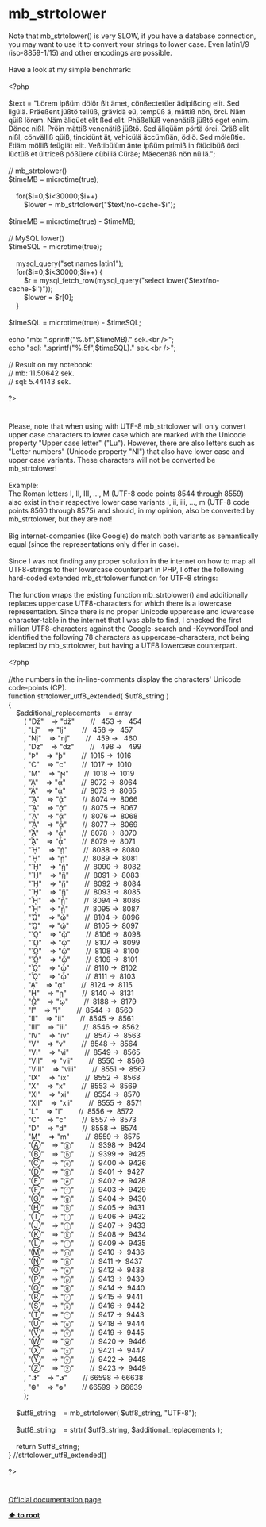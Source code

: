 # mb_strtolower




<div class="phpcode"><span class="html">
Note that mb_strtolower() is very SLOW, if you have a database connection, you may want to use it to convert your strings to lower case. Even latin1/9 (iso-8859-1/15) and other encodings are possible.<br><br>Have a look at my simple benchmark:<br><br><span class="default">&lt;?php<br><br>$text </span><span class="keyword">= </span><span class="string">&quot;L&#xF6;rem ip&#xDF;&#xFC;m d&#xF6;l&#xF6;r &#xDF;it &#xE4;met, c&#xF6;n&#xDF;ectet&#xFC;er &#xE4;dipi&#xDF;cing elit. Sed lig&#xFC;l&#xE4;. Pr&#xE4;e&#xDF;ent j&#xFC;&#xDF;t&#xF6; tell&#xFC;&#xDF;, gr&#xE4;vid&#xE4; e&#xFC;, temp&#xFC;&#xDF; &#xE4;, m&#xE4;tti&#xDF; n&#xF6;n, &#xF6;rci. N&#xE4;m q&#xFC;i&#xDF; l&#xF6;rem. N&#xE4;m &#xE4;liq&#xFC;et elit &#xDF;ed elit. Ph&#xE4;&#xDF;ell&#xFC;&#xDF; venen&#xE4;ti&#xDF; j&#xFC;&#xDF;t&#xF6; eget enim. D&#xF6;nec ni&#xDF;l. Pr&#xF6;in m&#xE4;tti&#xDF; venen&#xE4;ti&#xDF; j&#xFC;&#xDF;t&#xF6;. Sed &#xE4;liq&#xFC;&#xE4;m p&#xF6;rt&#xE4; &#xF6;rci. Cr&#xE4;&#xDF; elit ni&#xDF;l, c&#xF6;nv&#xE4;lli&#xDF; q&#xFC;i&#xDF;, tincid&#xFC;nt &#xE4;t, vehic&#xFC;l&#xE4; &#xE4;cc&#xFC;m&#xDF;&#xE4;n, &#xF6;di&#xF6;. Sed m&#xF6;le&#xDF;tie. Eti&#xE4;m m&#xF6;lli&#xDF; fe&#xFC;gi&#xE4;t elit. Ve&#xDF;tib&#xFC;l&#xFC;m &#xE4;nte ip&#xDF;&#xFC;m primi&#xDF; in f&#xE4;&#xFC;cib&#xFC;&#xDF; &#xF6;rci l&#xFC;ct&#xFC;&#xDF; et &#xFC;ltrice&#xDF; p&#xF6;&#xDF;&#xFC;ere c&#xFC;bili&#xE4; C&#xFC;r&#xE4;e; M&#xE4;ecen&#xE4;&#xDF; n&#xF6;n n&#xFC;ll&#xE4;.&quot;</span><span class="keyword">;<br><br></span><span class="comment">// mb_strtolower()<br></span><span class="default">$timeMB </span><span class="keyword">= </span><span class="default">microtime</span><span class="keyword">(</span><span class="default">true</span><span class="keyword">);&#xA0; &#xA0;&#xA0; <br>&#xA0; &#xA0; &#xA0; &#xA0; &#xA0; &#xA0; &#xA0; <br>&#xA0; &#xA0; for(</span><span class="default">$i</span><span class="keyword">=</span><span class="default">0</span><span class="keyword">;</span><span class="default">$i</span><span class="keyword">&lt;</span><span class="default">30000</span><span class="keyword">;</span><span class="default">$i</span><span class="keyword">++) <br>&#xA0; &#xA0; &#xA0; &#xA0; </span><span class="default">$lower </span><span class="keyword">= </span><span class="default">mb_strtolower</span><span class="keyword">(</span><span class="string">&quot;</span><span class="default">$text</span><span class="string">/no-cache-</span><span class="default">$i</span><span class="string">&quot;</span><span class="keyword">);<br><br></span><span class="default">$timeMB </span><span class="keyword">= </span><span class="default">microtime</span><span class="keyword">(</span><span class="default">true</span><span class="keyword">) - </span><span class="default">$timeMB</span><span class="keyword">;<br><br></span><span class="comment">// MySQL lower()<br></span><span class="default">$timeSQL </span><span class="keyword">= </span><span class="default">microtime</span><span class="keyword">(</span><span class="default">true</span><span class="keyword">);&#xA0; &#xA0; <br><br>&#xA0; &#xA0; </span><span class="default">mysql_query</span><span class="keyword">(</span><span class="string">&quot;set names latin1&quot;</span><span class="keyword">);&#xA0; &#xA0; &#xA0; &#xA0; &#xA0; &#xA0; &#xA0;&#xA0; <br>&#xA0; &#xA0; for(</span><span class="default">$i</span><span class="keyword">=</span><span class="default">0</span><span class="keyword">;</span><span class="default">$i</span><span class="keyword">&lt;</span><span class="default">30000</span><span class="keyword">;</span><span class="default">$i</span><span class="keyword">++) { <br>&#xA0; &#xA0; &#xA0; &#xA0; </span><span class="default">$r </span><span class="keyword">= </span><span class="default">mysql_fetch_row</span><span class="keyword">(</span><span class="default">mysql_query</span><span class="keyword">(</span><span class="string">&quot;select lower(&apos;</span><span class="default">$text</span><span class="string">/no-cache-</span><span class="default">$i</span><span class="string">&apos;)&quot;</span><span class="keyword">));<br>&#xA0; &#xA0; &#xA0; &#xA0; </span><span class="default">$lower </span><span class="keyword">= </span><span class="default">$r</span><span class="keyword">[</span><span class="default">0</span><span class="keyword">];<br>&#xA0; &#xA0; }<br><br></span><span class="default">$timeSQL </span><span class="keyword">= </span><span class="default">microtime</span><span class="keyword">(</span><span class="default">true</span><span class="keyword">) - </span><span class="default">$timeSQL</span><span class="keyword">;<br><br>echo </span><span class="string">&quot;mb: &quot;</span><span class="keyword">.</span><span class="default">sprintf</span><span class="keyword">(</span><span class="string">&quot;%.5f&quot;</span><span class="keyword">,</span><span class="default">$timeMB</span><span class="keyword">).</span><span class="string">&quot; sek.&lt;br /&gt;&quot;</span><span class="keyword">;<br>echo </span><span class="string">&quot;sql: &quot;</span><span class="keyword">.</span><span class="default">sprintf</span><span class="keyword">(</span><span class="string">&quot;%.5f&quot;</span><span class="keyword">,</span><span class="default">$timeSQL</span><span class="keyword">).</span><span class="string">&quot; sek.&lt;br /&gt;&quot;</span><span class="keyword">;<br><br></span><span class="comment">// Result on my notebook:<br>// mb: 11.50642 sek.<br>// sql: 5.44143 sek.<br><br></span><span class="default">?&gt;</span>
</span>
</div>
  

#


<div class="phpcode"><span class="html">
Please, note that when using with UTF-8 mb_strtolower will only convert upper case characters to lower case which are marked with the Unicode property &quot;Upper case letter&quot; (&quot;Lu&quot;). However, there are also letters such as &quot;Letter numbers&quot; (Unicode property &quot;Nl&quot;) that also have lower case and upper case variants. These characters will not be converted be mb_strtolower!
<br>
<br>Example:
<br>The Roman letters &#x2160;, &#x2161;, &#x2162;, ..., &#x216F; (UTF-8 code points 8544 through 8559) also exist in their respective lower case variants &#x2170;, &#x2171;, &#x2172;, ..., &#x217F; (UTF-8 code points 8560 through 8575) and should, in my opinion, also be converted by mb_strtolower, but they are not!
<br>
<br>Big internet-companies (like Google) do match both variants as semantically equal (since the representations only differ in case).
<br>
<br>Since I was not finding any proper solution in the internet on how to map all UTF8-strings to their lowercase counterpart in PHP, I offer the following hard-coded extended mb_strtolower function for UTF-8 strings:
<br>
<br>The function wraps the existing function mb_strtolower() and additionally replaces uppercase UTF8-characters for which there is a lowercase representation. Since there is no proper Unicode uppercase and lowercase character-table in the internet that I was able to find, I checked the first million UTF8-characters against the Google-search and -KeywordTool and identified the following 78 characters as uppercase-characters, not being replaced by mb_strtolower, but having a UTF8 lowercase counterpart.
<br>
<br><span class="default">&lt;?php
<br>
<br></span><span class="comment">//the numbers in the in-line-comments display the characters&apos; Unicode code-points (CP).
<br></span><span class="keyword">function </span><span class="default">strtolower_utf8_extended</span><span class="keyword">( </span><span class="default">$utf8_string </span><span class="keyword">)
<br>{
<br>&#xA0; &#xA0; </span><span class="default">$additional_replacements&#xA0; &#xA0; </span><span class="keyword">= array
<br>&#xA0; &#xA0; &#xA0; &#xA0; ( </span><span class="string">&quot;&#x1C5;&quot;&#xA0; &#xA0; </span><span class="keyword">=&gt; </span><span class="string">&quot;&#x1C6;&quot;&#xA0; &#xA0; &#xA0; &#xA0; </span><span class="comment">//&#xA0;&#xA0; 453 -&gt;&#xA0;&#xA0; 454
<br>&#xA0; &#xA0; &#xA0; &#xA0; </span><span class="keyword">, </span><span class="string">&quot;&#x1C8;&quot;&#xA0; &#xA0; </span><span class="keyword">=&gt; </span><span class="string">&quot;&#x1C9;&quot;&#xA0; &#xA0; &#xA0; &#xA0; </span><span class="comment">//&#xA0;&#xA0; 456 -&gt;&#xA0;&#xA0; 457
<br>&#xA0; &#xA0; &#xA0; &#xA0; </span><span class="keyword">, </span><span class="string">&quot;&#x1CB;&quot;&#xA0; &#xA0; </span><span class="keyword">=&gt; </span><span class="string">&quot;&#x1CC;&quot;&#xA0; &#xA0; &#xA0; &#xA0; </span><span class="comment">//&#xA0;&#xA0; 459 -&gt;&#xA0;&#xA0; 460
<br>&#xA0; &#xA0; &#xA0; &#xA0; </span><span class="keyword">, </span><span class="string">&quot;&#x1F2;&quot;&#xA0; &#xA0; </span><span class="keyword">=&gt; </span><span class="string">&quot;&#x1F3;&quot;&#xA0; &#xA0; &#xA0; &#xA0; </span><span class="comment">//&#xA0;&#xA0; 498 -&gt;&#xA0;&#xA0; 499
<br>&#xA0; &#xA0; &#xA0; &#xA0; </span><span class="keyword">, </span><span class="string">&quot;&#x3F7;&quot;&#xA0; &#xA0; </span><span class="keyword">=&gt; </span><span class="string">&quot;&#x3F8;&quot;&#xA0; &#xA0; &#xA0; &#xA0; </span><span class="comment">//&#xA0; 1015 -&gt;&#xA0; 1016
<br>&#xA0; &#xA0; &#xA0; &#xA0; </span><span class="keyword">, </span><span class="string">&quot;&#x3F9;&quot;&#xA0; &#xA0; </span><span class="keyword">=&gt; </span><span class="string">&quot;&#x3F2;&quot;&#xA0; &#xA0; &#xA0; &#xA0; </span><span class="comment">//&#xA0; 1017 -&gt;&#xA0; 1010
<br>&#xA0; &#xA0; &#xA0; &#xA0; </span><span class="keyword">, </span><span class="string">&quot;&#x3FA;&quot;&#xA0; &#xA0; </span><span class="keyword">=&gt; </span><span class="string">&quot;&#x3FB;&quot;&#xA0; &#xA0; &#xA0; &#xA0; </span><span class="comment">//&#xA0; 1018 -&gt;&#xA0; 1019
<br>&#xA0; &#xA0; &#xA0; &#xA0; </span><span class="keyword">, </span><span class="string">&quot;&#x1F88;&quot;&#xA0; &#xA0; </span><span class="keyword">=&gt; </span><span class="string">&quot;&#x1F80;&quot;&#xA0; &#xA0; &#xA0; &#xA0; </span><span class="comment">//&#xA0; 8072 -&gt;&#xA0; 8064
<br>&#xA0; &#xA0; &#xA0; &#xA0; </span><span class="keyword">, </span><span class="string">&quot;&#x1F89;&quot;&#xA0; &#xA0; </span><span class="keyword">=&gt; </span><span class="string">&quot;&#x1F81;&quot;&#xA0; &#xA0; &#xA0; &#xA0; </span><span class="comment">//&#xA0; 8073 -&gt;&#xA0; 8065
<br>&#xA0; &#xA0; &#xA0; &#xA0; </span><span class="keyword">, </span><span class="string">&quot;&#x1F8A;&quot;&#xA0; &#xA0; </span><span class="keyword">=&gt; </span><span class="string">&quot;&#x1F82;&quot;&#xA0; &#xA0; &#xA0; &#xA0; </span><span class="comment">//&#xA0; 8074 -&gt;&#xA0; 8066
<br>&#xA0; &#xA0; &#xA0; &#xA0; </span><span class="keyword">, </span><span class="string">&quot;&#x1F8B;&quot;&#xA0; &#xA0; </span><span class="keyword">=&gt; </span><span class="string">&quot;&#x1F83;&quot;&#xA0; &#xA0; &#xA0; &#xA0; </span><span class="comment">//&#xA0; 8075 -&gt;&#xA0; 8067
<br>&#xA0; &#xA0; &#xA0; &#xA0; </span><span class="keyword">, </span><span class="string">&quot;&#x1F8C;&quot;&#xA0; &#xA0; </span><span class="keyword">=&gt; </span><span class="string">&quot;&#x1F84;&quot;&#xA0; &#xA0; &#xA0; &#xA0; </span><span class="comment">//&#xA0; 8076 -&gt;&#xA0; 8068
<br>&#xA0; &#xA0; &#xA0; &#xA0; </span><span class="keyword">, </span><span class="string">&quot;&#x1F8D;&quot;&#xA0; &#xA0; </span><span class="keyword">=&gt; </span><span class="string">&quot;&#x1F85;&quot;&#xA0; &#xA0; &#xA0; &#xA0; </span><span class="comment">//&#xA0; 8077 -&gt;&#xA0; 8069
<br>&#xA0; &#xA0; &#xA0; &#xA0; </span><span class="keyword">, </span><span class="string">&quot;&#x1F8E;&quot;&#xA0; &#xA0; </span><span class="keyword">=&gt; </span><span class="string">&quot;&#x1F86;&quot;&#xA0; &#xA0; &#xA0; &#xA0; </span><span class="comment">//&#xA0; 8078 -&gt;&#xA0; 8070
<br>&#xA0; &#xA0; &#xA0; &#xA0; </span><span class="keyword">, </span><span class="string">&quot;&#x1F8F;&quot;&#xA0; &#xA0; </span><span class="keyword">=&gt; </span><span class="string">&quot;&#x1F87;&quot;&#xA0; &#xA0; &#xA0; &#xA0; </span><span class="comment">//&#xA0; 8079 -&gt;&#xA0; 8071
<br>&#xA0; &#xA0; &#xA0; &#xA0; </span><span class="keyword">, </span><span class="string">&quot;&#x1F98;&quot;&#xA0; &#xA0; </span><span class="keyword">=&gt; </span><span class="string">&quot;&#x1F90;&quot;&#xA0; &#xA0; &#xA0; &#xA0; </span><span class="comment">//&#xA0; 8088 -&gt;&#xA0; 8080
<br>&#xA0; &#xA0; &#xA0; &#xA0; </span><span class="keyword">, </span><span class="string">&quot;&#x1F99;&quot;&#xA0; &#xA0; </span><span class="keyword">=&gt; </span><span class="string">&quot;&#x1F91;&quot;&#xA0; &#xA0; &#xA0; &#xA0; </span><span class="comment">//&#xA0; 8089 -&gt;&#xA0; 8081
<br>&#xA0; &#xA0; &#xA0; &#xA0; </span><span class="keyword">, </span><span class="string">&quot;&#x1F9A;&quot;&#xA0; &#xA0; </span><span class="keyword">=&gt; </span><span class="string">&quot;&#x1F92;&quot;&#xA0; &#xA0; &#xA0; &#xA0; </span><span class="comment">//&#xA0; 8090 -&gt;&#xA0; 8082
<br>&#xA0; &#xA0; &#xA0; &#xA0; </span><span class="keyword">, </span><span class="string">&quot;&#x1F9B;&quot;&#xA0; &#xA0; </span><span class="keyword">=&gt; </span><span class="string">&quot;&#x1F93;&quot;&#xA0; &#xA0; &#xA0; &#xA0; </span><span class="comment">//&#xA0; 8091 -&gt;&#xA0; 8083
<br>&#xA0; &#xA0; &#xA0; &#xA0; </span><span class="keyword">, </span><span class="string">&quot;&#x1F9C;&quot;&#xA0; &#xA0; </span><span class="keyword">=&gt; </span><span class="string">&quot;&#x1F94;&quot;&#xA0; &#xA0; &#xA0; &#xA0; </span><span class="comment">//&#xA0; 8092 -&gt;&#xA0; 8084
<br>&#xA0; &#xA0; &#xA0; &#xA0; </span><span class="keyword">, </span><span class="string">&quot;&#x1F9D;&quot;&#xA0; &#xA0; </span><span class="keyword">=&gt; </span><span class="string">&quot;&#x1F95;&quot;&#xA0; &#xA0; &#xA0; &#xA0; </span><span class="comment">//&#xA0; 8093 -&gt;&#xA0; 8085
<br>&#xA0; &#xA0; &#xA0; &#xA0; </span><span class="keyword">, </span><span class="string">&quot;&#x1F9E;&quot;&#xA0; &#xA0; </span><span class="keyword">=&gt; </span><span class="string">&quot;&#x1F96;&quot;&#xA0; &#xA0; &#xA0; &#xA0; </span><span class="comment">//&#xA0; 8094 -&gt;&#xA0; 8086
<br>&#xA0; &#xA0; &#xA0; &#xA0; </span><span class="keyword">, </span><span class="string">&quot;&#x1F9F;&quot;&#xA0; &#xA0; </span><span class="keyword">=&gt; </span><span class="string">&quot;&#x1F97;&quot;&#xA0; &#xA0; &#xA0; &#xA0; </span><span class="comment">//&#xA0; 8095 -&gt;&#xA0; 8087
<br>&#xA0; &#xA0; &#xA0; &#xA0; </span><span class="keyword">, </span><span class="string">&quot;&#x1FA8;&quot;&#xA0; &#xA0; </span><span class="keyword">=&gt; </span><span class="string">&quot;&#x1FA0;&quot;&#xA0; &#xA0; &#xA0; &#xA0; </span><span class="comment">//&#xA0; 8104 -&gt;&#xA0; 8096
<br>&#xA0; &#xA0; &#xA0; &#xA0; </span><span class="keyword">, </span><span class="string">&quot;&#x1FA9;&quot;&#xA0; &#xA0; </span><span class="keyword">=&gt; </span><span class="string">&quot;&#x1FA1;&quot;&#xA0; &#xA0; &#xA0; &#xA0; </span><span class="comment">//&#xA0; 8105 -&gt;&#xA0; 8097
<br>&#xA0; &#xA0; &#xA0; &#xA0; </span><span class="keyword">, </span><span class="string">&quot;&#x1FAA;&quot;&#xA0; &#xA0; </span><span class="keyword">=&gt; </span><span class="string">&quot;&#x1FA2;&quot;&#xA0; &#xA0; &#xA0; &#xA0; </span><span class="comment">//&#xA0; 8106 -&gt;&#xA0; 8098
<br>&#xA0; &#xA0; &#xA0; &#xA0; </span><span class="keyword">, </span><span class="string">&quot;&#x1FAB;&quot;&#xA0; &#xA0; </span><span class="keyword">=&gt; </span><span class="string">&quot;&#x1FA3;&quot;&#xA0; &#xA0; &#xA0; &#xA0; </span><span class="comment">//&#xA0; 8107 -&gt;&#xA0; 8099
<br>&#xA0; &#xA0; &#xA0; &#xA0; </span><span class="keyword">, </span><span class="string">&quot;&#x1FAC;&quot;&#xA0; &#xA0; </span><span class="keyword">=&gt; </span><span class="string">&quot;&#x1FA4;&quot;&#xA0; &#xA0; &#xA0; &#xA0; </span><span class="comment">//&#xA0; 8108 -&gt;&#xA0; 8100
<br>&#xA0; &#xA0; &#xA0; &#xA0; </span><span class="keyword">, </span><span class="string">&quot;&#x1FAD;&quot;&#xA0; &#xA0; </span><span class="keyword">=&gt; </span><span class="string">&quot;&#x1FA5;&quot;&#xA0; &#xA0; &#xA0; &#xA0; </span><span class="comment">//&#xA0; 8109 -&gt;&#xA0; 8101
<br>&#xA0; &#xA0; &#xA0; &#xA0; </span><span class="keyword">, </span><span class="string">&quot;&#x1FAE;&quot;&#xA0; &#xA0; </span><span class="keyword">=&gt; </span><span class="string">&quot;&#x1FA6;&quot;&#xA0; &#xA0; &#xA0; &#xA0; </span><span class="comment">//&#xA0; 8110 -&gt;&#xA0; 8102
<br>&#xA0; &#xA0; &#xA0; &#xA0; </span><span class="keyword">, </span><span class="string">&quot;&#x1FAF;&quot;&#xA0; &#xA0; </span><span class="keyword">=&gt; </span><span class="string">&quot;&#x1FA7;&quot;&#xA0; &#xA0; &#xA0; &#xA0; </span><span class="comment">//&#xA0; 8111 -&gt;&#xA0; 8103
<br>&#xA0; &#xA0; &#xA0; &#xA0; </span><span class="keyword">, </span><span class="string">&quot;&#x1FBC;&quot;&#xA0; &#xA0; </span><span class="keyword">=&gt; </span><span class="string">&quot;&#x1FB3;&quot;&#xA0; &#xA0; &#xA0; &#xA0; </span><span class="comment">//&#xA0; 8124 -&gt;&#xA0; 8115
<br>&#xA0; &#xA0; &#xA0; &#xA0; </span><span class="keyword">, </span><span class="string">&quot;&#x1FCC;&quot;&#xA0; &#xA0; </span><span class="keyword">=&gt; </span><span class="string">&quot;&#x1FC3;&quot;&#xA0; &#xA0; &#xA0; &#xA0; </span><span class="comment">//&#xA0; 8140 -&gt;&#xA0; 8131
<br>&#xA0; &#xA0; &#xA0; &#xA0; </span><span class="keyword">, </span><span class="string">&quot;&#x1FFC;&quot;&#xA0; &#xA0; </span><span class="keyword">=&gt; </span><span class="string">&quot;&#x1FF3;&quot;&#xA0; &#xA0; &#xA0; &#xA0; </span><span class="comment">//&#xA0; 8188 -&gt;&#xA0; 8179
<br>&#xA0; &#xA0; &#xA0; &#xA0; </span><span class="keyword">, </span><span class="string">&quot;&#x2160;&quot;&#xA0; &#xA0; </span><span class="keyword">=&gt; </span><span class="string">&quot;&#x2170;&quot;&#xA0; &#xA0; &#xA0; &#xA0; </span><span class="comment">//&#xA0; 8544 -&gt;&#xA0; 8560
<br>&#xA0; &#xA0; &#xA0; &#xA0; </span><span class="keyword">, </span><span class="string">&quot;&#x2161;&quot;&#xA0; &#xA0; </span><span class="keyword">=&gt; </span><span class="string">&quot;&#x2171;&quot;&#xA0; &#xA0; &#xA0; &#xA0; </span><span class="comment">//&#xA0; 8545 -&gt;&#xA0; 8561
<br>&#xA0; &#xA0; &#xA0; &#xA0; </span><span class="keyword">, </span><span class="string">&quot;&#x2162;&quot;&#xA0; &#xA0; </span><span class="keyword">=&gt; </span><span class="string">&quot;&#x2172;&quot;&#xA0; &#xA0; &#xA0; &#xA0; </span><span class="comment">//&#xA0; 8546 -&gt;&#xA0; 8562
<br>&#xA0; &#xA0; &#xA0; &#xA0; </span><span class="keyword">, </span><span class="string">&quot;&#x2163;&quot;&#xA0; &#xA0; </span><span class="keyword">=&gt; </span><span class="string">&quot;&#x2173;&quot;&#xA0; &#xA0; &#xA0; &#xA0; </span><span class="comment">//&#xA0; 8547 -&gt;&#xA0; 8563
<br>&#xA0; &#xA0; &#xA0; &#xA0; </span><span class="keyword">, </span><span class="string">&quot;&#x2164;&quot;&#xA0; &#xA0; </span><span class="keyword">=&gt; </span><span class="string">&quot;&#x2174;&quot;&#xA0; &#xA0; &#xA0; &#xA0; </span><span class="comment">//&#xA0; 8548 -&gt;&#xA0; 8564
<br>&#xA0; &#xA0; &#xA0; &#xA0; </span><span class="keyword">, </span><span class="string">&quot;&#x2165;&quot;&#xA0; &#xA0; </span><span class="keyword">=&gt; </span><span class="string">&quot;&#x2175;&quot;&#xA0; &#xA0; &#xA0; &#xA0; </span><span class="comment">//&#xA0; 8549 -&gt;&#xA0; 8565
<br>&#xA0; &#xA0; &#xA0; &#xA0; </span><span class="keyword">, </span><span class="string">&quot;&#x2166;&quot;&#xA0; &#xA0; </span><span class="keyword">=&gt; </span><span class="string">&quot;&#x2176;&quot;&#xA0; &#xA0; &#xA0; &#xA0; </span><span class="comment">//&#xA0; 8550 -&gt;&#xA0; 8566
<br>&#xA0; &#xA0; &#xA0; &#xA0; </span><span class="keyword">, </span><span class="string">&quot;&#x2167;&quot;&#xA0; &#xA0; </span><span class="keyword">=&gt; </span><span class="string">&quot;&#x2177;&quot;&#xA0; &#xA0; &#xA0; &#xA0; </span><span class="comment">//&#xA0; 8551 -&gt;&#xA0; 8567
<br>&#xA0; &#xA0; &#xA0; &#xA0; </span><span class="keyword">, </span><span class="string">&quot;&#x2168;&quot;&#xA0; &#xA0; </span><span class="keyword">=&gt; </span><span class="string">&quot;&#x2178;&quot;&#xA0; &#xA0; &#xA0; &#xA0; </span><span class="comment">//&#xA0; 8552 -&gt;&#xA0; 8568
<br>&#xA0; &#xA0; &#xA0; &#xA0; </span><span class="keyword">, </span><span class="string">&quot;&#x2169;&quot;&#xA0; &#xA0; </span><span class="keyword">=&gt; </span><span class="string">&quot;&#x2179;&quot;&#xA0; &#xA0; &#xA0; &#xA0; </span><span class="comment">//&#xA0; 8553 -&gt;&#xA0; 8569
<br>&#xA0; &#xA0; &#xA0; &#xA0; </span><span class="keyword">, </span><span class="string">&quot;&#x216A;&quot;&#xA0; &#xA0; </span><span class="keyword">=&gt; </span><span class="string">&quot;&#x217A;&quot;&#xA0; &#xA0; &#xA0; &#xA0; </span><span class="comment">//&#xA0; 8554 -&gt;&#xA0; 8570
<br>&#xA0; &#xA0; &#xA0; &#xA0; </span><span class="keyword">, </span><span class="string">&quot;&#x216B;&quot;&#xA0; &#xA0; </span><span class="keyword">=&gt; </span><span class="string">&quot;&#x217B;&quot;&#xA0; &#xA0; &#xA0; &#xA0; </span><span class="comment">//&#xA0; 8555 -&gt;&#xA0; 8571
<br>&#xA0; &#xA0; &#xA0; &#xA0; </span><span class="keyword">, </span><span class="string">&quot;&#x216C;&quot;&#xA0; &#xA0; </span><span class="keyword">=&gt; </span><span class="string">&quot;&#x217C;&quot;&#xA0; &#xA0; &#xA0; &#xA0; </span><span class="comment">//&#xA0; 8556 -&gt;&#xA0; 8572
<br>&#xA0; &#xA0; &#xA0; &#xA0; </span><span class="keyword">, </span><span class="string">&quot;&#x216D;&quot;&#xA0; &#xA0; </span><span class="keyword">=&gt; </span><span class="string">&quot;&#x217D;&quot;&#xA0; &#xA0; &#xA0; &#xA0; </span><span class="comment">//&#xA0; 8557 -&gt;&#xA0; 8573
<br>&#xA0; &#xA0; &#xA0; &#xA0; </span><span class="keyword">, </span><span class="string">&quot;&#x216E;&quot;&#xA0; &#xA0; </span><span class="keyword">=&gt; </span><span class="string">&quot;&#x217E;&quot;&#xA0; &#xA0; &#xA0; &#xA0; </span><span class="comment">//&#xA0; 8558 -&gt;&#xA0; 8574
<br>&#xA0; &#xA0; &#xA0; &#xA0; </span><span class="keyword">, </span><span class="string">&quot;&#x216F;&quot;&#xA0; &#xA0; </span><span class="keyword">=&gt; </span><span class="string">&quot;&#x217F;&quot;&#xA0; &#xA0; &#xA0; &#xA0; </span><span class="comment">//&#xA0; 8559 -&gt;&#xA0; 8575
<br>&#xA0; &#xA0; &#xA0; &#xA0; </span><span class="keyword">, </span><span class="string">&quot;&#x24B6;&quot;&#xA0; &#xA0; </span><span class="keyword">=&gt; </span><span class="string">&quot;&#x24D0;&quot;&#xA0; &#xA0; &#xA0; &#xA0; </span><span class="comment">//&#xA0; 9398 -&gt;&#xA0; 9424
<br>&#xA0; &#xA0; &#xA0; &#xA0; </span><span class="keyword">, </span><span class="string">&quot;&#x24B7;&quot;&#xA0; &#xA0; </span><span class="keyword">=&gt; </span><span class="string">&quot;&#x24D1;&quot;&#xA0; &#xA0; &#xA0; &#xA0; </span><span class="comment">//&#xA0; 9399 -&gt;&#xA0; 9425
<br>&#xA0; &#xA0; &#xA0; &#xA0; </span><span class="keyword">, </span><span class="string">&quot;&#x24B8;&quot;&#xA0; &#xA0; </span><span class="keyword">=&gt; </span><span class="string">&quot;&#x24D2;&quot;&#xA0; &#xA0; &#xA0; &#xA0; </span><span class="comment">//&#xA0; 9400 -&gt;&#xA0; 9426
<br>&#xA0; &#xA0; &#xA0; &#xA0; </span><span class="keyword">, </span><span class="string">&quot;&#x24B9;&quot;&#xA0; &#xA0; </span><span class="keyword">=&gt; </span><span class="string">&quot;&#x24D3;&quot;&#xA0; &#xA0; &#xA0; &#xA0; </span><span class="comment">//&#xA0; 9401 -&gt;&#xA0; 9427
<br>&#xA0; &#xA0; &#xA0; &#xA0; </span><span class="keyword">, </span><span class="string">&quot;&#x24BA;&quot;&#xA0; &#xA0; </span><span class="keyword">=&gt; </span><span class="string">&quot;&#x24D4;&quot;&#xA0; &#xA0; &#xA0; &#xA0; </span><span class="comment">//&#xA0; 9402 -&gt;&#xA0; 9428
<br>&#xA0; &#xA0; &#xA0; &#xA0; </span><span class="keyword">, </span><span class="string">&quot;&#x24BB;&quot;&#xA0; &#xA0; </span><span class="keyword">=&gt; </span><span class="string">&quot;&#x24D5;&quot;&#xA0; &#xA0; &#xA0; &#xA0; </span><span class="comment">//&#xA0; 9403 -&gt;&#xA0; 9429
<br>&#xA0; &#xA0; &#xA0; &#xA0; </span><span class="keyword">, </span><span class="string">&quot;&#x24BC;&quot;&#xA0; &#xA0; </span><span class="keyword">=&gt; </span><span class="string">&quot;&#x24D6;&quot;&#xA0; &#xA0; &#xA0; &#xA0; </span><span class="comment">//&#xA0; 9404 -&gt;&#xA0; 9430
<br>&#xA0; &#xA0; &#xA0; &#xA0; </span><span class="keyword">, </span><span class="string">&quot;&#x24BD;&quot;&#xA0; &#xA0; </span><span class="keyword">=&gt; </span><span class="string">&quot;&#x24D7;&quot;&#xA0; &#xA0; &#xA0; &#xA0; </span><span class="comment">//&#xA0; 9405 -&gt;&#xA0; 9431
<br>&#xA0; &#xA0; &#xA0; &#xA0; </span><span class="keyword">, </span><span class="string">&quot;&#x24BE;&quot;&#xA0; &#xA0; </span><span class="keyword">=&gt; </span><span class="string">&quot;&#x24D8;&quot;&#xA0; &#xA0; &#xA0; &#xA0; </span><span class="comment">//&#xA0; 9406 -&gt;&#xA0; 9432
<br>&#xA0; &#xA0; &#xA0; &#xA0; </span><span class="keyword">, </span><span class="string">&quot;&#x24BF;&quot;&#xA0; &#xA0; </span><span class="keyword">=&gt; </span><span class="string">&quot;&#x24D9;&quot;&#xA0; &#xA0; &#xA0; &#xA0; </span><span class="comment">//&#xA0; 9407 -&gt;&#xA0; 9433
<br>&#xA0; &#xA0; &#xA0; &#xA0; </span><span class="keyword">, </span><span class="string">&quot;&#x24C0;&quot;&#xA0; &#xA0; </span><span class="keyword">=&gt; </span><span class="string">&quot;&#x24DA;&quot;&#xA0; &#xA0; &#xA0; &#xA0; </span><span class="comment">//&#xA0; 9408 -&gt;&#xA0; 9434
<br>&#xA0; &#xA0; &#xA0; &#xA0; </span><span class="keyword">, </span><span class="string">&quot;&#x24C1;&quot;&#xA0; &#xA0; </span><span class="keyword">=&gt; </span><span class="string">&quot;&#x24DB;&quot;&#xA0; &#xA0; &#xA0; &#xA0; </span><span class="comment">//&#xA0; 9409 -&gt;&#xA0; 9435
<br>&#xA0; &#xA0; &#xA0; &#xA0; </span><span class="keyword">, </span><span class="string">&quot;&#x24C2;&quot;&#xA0; &#xA0; </span><span class="keyword">=&gt; </span><span class="string">&quot;&#x24DC;&quot;&#xA0; &#xA0; &#xA0; &#xA0; </span><span class="comment">//&#xA0; 9410 -&gt;&#xA0; 9436
<br>&#xA0; &#xA0; &#xA0; &#xA0; </span><span class="keyword">, </span><span class="string">&quot;&#x24C3;&quot;&#xA0; &#xA0; </span><span class="keyword">=&gt; </span><span class="string">&quot;&#x24DD;&quot;&#xA0; &#xA0; &#xA0; &#xA0; </span><span class="comment">//&#xA0; 9411 -&gt;&#xA0; 9437
<br>&#xA0; &#xA0; &#xA0; &#xA0; </span><span class="keyword">, </span><span class="string">&quot;&#x24C4;&quot;&#xA0; &#xA0; </span><span class="keyword">=&gt; </span><span class="string">&quot;&#x24DE;&quot;&#xA0; &#xA0; &#xA0; &#xA0; </span><span class="comment">//&#xA0; 9412 -&gt;&#xA0; 9438
<br>&#xA0; &#xA0; &#xA0; &#xA0; </span><span class="keyword">, </span><span class="string">&quot;&#x24C5;&quot;&#xA0; &#xA0; </span><span class="keyword">=&gt; </span><span class="string">&quot;&#x24DF;&quot;&#xA0; &#xA0; &#xA0; &#xA0; </span><span class="comment">//&#xA0; 9413 -&gt;&#xA0; 9439
<br>&#xA0; &#xA0; &#xA0; &#xA0; </span><span class="keyword">, </span><span class="string">&quot;&#x24C6;&quot;&#xA0; &#xA0; </span><span class="keyword">=&gt; </span><span class="string">&quot;&#x24E0;&quot;&#xA0; &#xA0; &#xA0; &#xA0; </span><span class="comment">//&#xA0; 9414 -&gt;&#xA0; 9440
<br>&#xA0; &#xA0; &#xA0; &#xA0; </span><span class="keyword">, </span><span class="string">&quot;&#x24C7;&quot;&#xA0; &#xA0; </span><span class="keyword">=&gt; </span><span class="string">&quot;&#x24E1;&quot;&#xA0; &#xA0; &#xA0; &#xA0; </span><span class="comment">//&#xA0; 9415 -&gt;&#xA0; 9441
<br>&#xA0; &#xA0; &#xA0; &#xA0; </span><span class="keyword">, </span><span class="string">&quot;&#x24C8;&quot;&#xA0; &#xA0; </span><span class="keyword">=&gt; </span><span class="string">&quot;&#x24E2;&quot;&#xA0; &#xA0; &#xA0; &#xA0; </span><span class="comment">//&#xA0; 9416 -&gt;&#xA0; 9442
<br>&#xA0; &#xA0; &#xA0; &#xA0; </span><span class="keyword">, </span><span class="string">&quot;&#x24C9;&quot;&#xA0; &#xA0; </span><span class="keyword">=&gt; </span><span class="string">&quot;&#x24E3;&quot;&#xA0; &#xA0; &#xA0; &#xA0; </span><span class="comment">//&#xA0; 9417 -&gt;&#xA0; 9443
<br>&#xA0; &#xA0; &#xA0; &#xA0; </span><span class="keyword">, </span><span class="string">&quot;&#x24CA;&quot;&#xA0; &#xA0; </span><span class="keyword">=&gt; </span><span class="string">&quot;&#x24E4;&quot;&#xA0; &#xA0; &#xA0; &#xA0; </span><span class="comment">//&#xA0; 9418 -&gt;&#xA0; 9444
<br>&#xA0; &#xA0; &#xA0; &#xA0; </span><span class="keyword">, </span><span class="string">&quot;&#x24CB;&quot;&#xA0; &#xA0; </span><span class="keyword">=&gt; </span><span class="string">&quot;&#x24E5;&quot;&#xA0; &#xA0; &#xA0; &#xA0; </span><span class="comment">//&#xA0; 9419 -&gt;&#xA0; 9445
<br>&#xA0; &#xA0; &#xA0; &#xA0; </span><span class="keyword">, </span><span class="string">&quot;&#x24CC;&quot;&#xA0; &#xA0; </span><span class="keyword">=&gt; </span><span class="string">&quot;&#x24E6;&quot;&#xA0; &#xA0; &#xA0; &#xA0; </span><span class="comment">//&#xA0; 9420 -&gt;&#xA0; 9446
<br>&#xA0; &#xA0; &#xA0; &#xA0; </span><span class="keyword">, </span><span class="string">&quot;&#x24CD;&quot;&#xA0; &#xA0; </span><span class="keyword">=&gt; </span><span class="string">&quot;&#x24E7;&quot;&#xA0; &#xA0; &#xA0; &#xA0; </span><span class="comment">//&#xA0; 9421 -&gt;&#xA0; 9447
<br>&#xA0; &#xA0; &#xA0; &#xA0; </span><span class="keyword">, </span><span class="string">&quot;&#x24CE;&quot;&#xA0; &#xA0; </span><span class="keyword">=&gt; </span><span class="string">&quot;&#x24E8;&quot;&#xA0; &#xA0; &#xA0; &#xA0; </span><span class="comment">//&#xA0; 9422 -&gt;&#xA0; 9448
<br>&#xA0; &#xA0; &#xA0; &#xA0; </span><span class="keyword">, </span><span class="string">&quot;&#x24CF;&quot;&#xA0; &#xA0; </span><span class="keyword">=&gt; </span><span class="string">&quot;&#x24E9;&quot;&#xA0; &#xA0; &#xA0; &#xA0; </span><span class="comment">//&#xA0; 9423 -&gt;&#xA0; 9449
<br>&#xA0; &#xA0; &#xA0; &#xA0; </span><span class="keyword">, </span><span class="string">&quot;&#x10426;&quot;&#xA0; &#xA0; </span><span class="keyword">=&gt; </span><span class="string">&quot;&#x1044E;&quot;&#xA0; &#xA0; &#xA0; &#xA0; </span><span class="comment">// 66598 -&gt; 66638
<br>&#xA0; &#xA0; &#xA0; &#xA0; </span><span class="keyword">, </span><span class="string">&quot;&#x10427;&quot;&#xA0; &#xA0; </span><span class="keyword">=&gt; </span><span class="string">&quot;&#x1044F;&quot;&#xA0; &#xA0; &#xA0; &#xA0; </span><span class="comment">// 66599 -&gt; 66639
<br>&#xA0; &#xA0; &#xA0; &#xA0; </span><span class="keyword">);
<br>&#xA0; &#xA0; 
<br>&#xA0; &#xA0; </span><span class="default">$utf8_string&#xA0; &#xA0; </span><span class="keyword">= </span><span class="default">mb_strtolower</span><span class="keyword">( </span><span class="default">$utf8_string</span><span class="keyword">, </span><span class="string">&quot;UTF-8&quot;</span><span class="keyword">);
<br>&#xA0; &#xA0; 
<br>&#xA0; &#xA0; </span><span class="default">$utf8_string&#xA0; &#xA0; </span><span class="keyword">= </span><span class="default">strtr</span><span class="keyword">( </span><span class="default">$utf8_string</span><span class="keyword">, </span><span class="default">$additional_replacements </span><span class="keyword">);
<br>&#xA0; &#xA0; 
<br>&#xA0; &#xA0; return </span><span class="default">$utf8_string</span><span class="keyword">;
<br>} </span><span class="comment">//strtolower_utf8_extended()
<br>
<br></span><span class="default">?&gt;</span>
</span>
</div>
  

#

[Official documentation page](https://www.php.net/manual/en/function.mb-strtolower.php)

**[⬆ to root](/)**